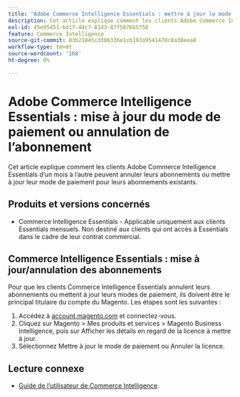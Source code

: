 ```yaml
---
title: "Adobe Commerce Intelligence Essentials : mettre à jour le mode de paiement ou annuler l’abonnement"
description: Cet article explique comment les clients Adobe Commerce Intelligence Essentials d’un mois à l’autre peuvent annuler leurs abonnements ou mettre à jour leur mode de paiement pour leurs abonnements existants.
exl-id: 45e95451-6d17-44c7-81d3-87f5876b5758
feature: Commerce Intelligence
source-git-commit: 83b21845cd306336e1cb193a9541478c8a38eea8
workflow-type: tm+mt
source-wordcount: '168'
ht-degree: 0%

---
```


# Adobe Commerce Intelligence Essentials : mise à jour du mode de paiement ou annulation de l’abonnement

Cet article explique comment les clients Adobe Commerce Intelligence Essentials d’un mois à l’autre peuvent annuler leurs abonnements ou mettre à jour leur mode de paiement pour leurs abonnements existants.

## Produits et versions concernés

* Commerce Intelligence Essentials - Applicable uniquement aux clients Essentials mensuels. Non destiné aux clients qui ont accès à Essentials dans le cadre de leur contrat commercial.

## Commerce Intelligence Essentials : mise à jour/annulation des abonnements

Pour que les clients Commerce Intelligence Essentials annulent leurs abonnements ou mettent à jour leurs modes de paiement, ils doivent être le principal titulaire du compte du Magento. Les étapes sont les suivantes :

1. Accédez à [account.magento.com](https://account.magento.com) et connectez-vous.
1. Cliquez sur Magento > Mes produits et services > Magento Business Intelligence, puis sur Afficher les détails en regard de la licence à mettre à jour.
1. Sélectionnez Mettre à jour le mode de paiement ou Annuler la licence.

## Lecture connexe

* [Guide de l’utilisateur de Commerce Intelligence](/docs/commerce-business-intelligence/mbi/guide-overview.html).
